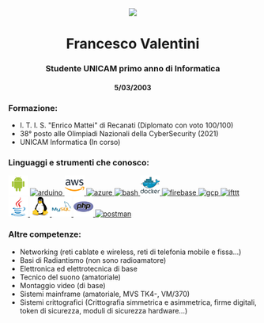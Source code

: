 <p align="center">
  <img align="center" src="https://lh3.googleusercontent.com/a/ALm5wu1oK44jm2sxrph5rFlex2wbvKX6zK3pSrYC2UUW=s506"></img>
</p>

<h1 align="center">Francesco Valentini</h1>
<h3 align="center">Studente UNICAM primo anno di Informatica</h3>
<h4 align="center">5/03/2003</h4>
<p>
  <h3 align="left">Formazione:</h3>
  <ul>
    <li>I. T. I. S. "Enrico Mattei" di Recanati (Diplomato con voto 100/100)</li>
    <li>38° posto alle Olimpiadi Nazionali della CyberSecurity (2021)</li>
    <li>UNICAM Informatica (In corso)</li>
  </ul>
</p>

<h3 align="left">Linguaggi e strumenti che conosco:</h3>
<p align="left"> 
  <a href="https://developer.android.com" target="_blank" rel="noreferrer"><img src="https://raw.githubusercontent.com/devicons/devicon/master/icons/android/android-original-wordmark.svg" alt="android" width="40" height="40"/></a> 
  <a href="https://www.arduino.cc/" target="_blank" rel="noreferrer"> <img src="https://cdn.worldvectorlogo.com/logos/arduino-1.svg" alt="arduino" width="40" height="40"/> </a> 
  <a href="https://aws.amazon.com" target="_blank" rel="noreferrer"> <img src="https://raw.githubusercontent.com/devicons/devicon/master/icons/amazonwebservices/amazonwebservices-original-wordmark.svg" alt="aws" width="40" height="40"/> </a> 
  <a href="https://azure.microsoft.com/en-in/" target="_blank" rel="noreferrer"> <img src="https://www.vectorlogo.zone/logos/microsoft_azure/microsoft_azure-icon.svg" alt="azure" width="40" height="40"/> </a> 
  <a href="https://www.gnu.org/software/bash/" target="_blank" rel="noreferrer"> <img src="https://www.vectorlogo.zone/logos/gnu_bash/gnu_bash-icon.svg" alt="bash" width="40" height="40"/> </a> 
  <a href="https://www.docker.com/" target="_blank" rel="noreferrer"> <img src="https://raw.githubusercontent.com/devicons/devicon/master/icons/docker/docker-original-wordmark.svg" alt="docker" width="40" height="40"/> </a> 
  <a href="https://firebase.google.com/" target="_blank" rel="noreferrer"> <img src="https://www.vectorlogo.zone/logos/firebase/firebase-icon.svg" alt="firebase" width="40" height="40"/> </a> 
  <a href="https://cloud.google.com" target="_blank" rel="noreferrer"> <img src="https://www.vectorlogo.zone/logos/google_cloud/google_cloud-icon.svg" alt="gcp" width="40" height="40"/> </a> 
  <a href="https://ifttt.com/" target="_blank" rel="noreferrer"> <img src="https://www.vectorlogo.zone/logos/ifttt/ifttt-ar21.svg" alt="ifttt" width="40" height="40"/> </a> 
  <a href="https://www.java.com" target="_blank" rel="noreferrer"> <img src="https://raw.githubusercontent.com/devicons/devicon/master/icons/java/java-original.svg" alt="java" width="40" height="40"/> </a> 
  <a href="https://www.linux.org/" target="_blank" rel="noreferrer"> <img src="https://raw.githubusercontent.com/devicons/devicon/master/icons/linux/linux-original.svg" alt="linux" width="40" height="40"/> </a> 
  <a href="https://www.mysql.com/" target="_blank" rel="noreferrer"> <img src="https://raw.githubusercontent.com/devicons/devicon/master/icons/mysql/mysql-original-wordmark.svg" alt="mysql" width="40" height="40"/> </a> 
  <a href="https://www.php.net" target="_blank" rel="noreferrer"> <img src="https://raw.githubusercontent.com/devicons/devicon/master/icons/php/php-original.svg" alt="php" width="40" height="40"/> </a> 
  <a href="https://postman.com" target="_blank" rel="noreferrer"> <img src="https://www.vectorlogo.zone/logos/getpostman/getpostman-icon.svg" alt="postman" width="40" height="40"/> </a> 
</p>

<p>
  <h3 align="left">Altre competenze:</h3>
  <ul>
    <li>Networking (reti cablate e wireless, reti di telefonia mobile e fissa...)</li>
    <li>Basi di Radiantismo (non sono radioamatore)</li>
    <li>Elettronica ed elettrotecnica di base</li>
    <li>Tecnico del suono (amatoriale)</li>
    <li>Montaggio video (di base)</li>
    <li>Sistemi mainframe (amatoriale, MVS TK4-, VM/370)</li>
    <li>Sistemi crittografici (Crittografia simmetrica e asimmetrica, firme digitali, token di sicurezza, moduli di sicurezza hardware...)</li>
  </ul>
</p>

<!---
FrancescoValentini/FrancescoValentini is a ✨ special ✨ repository because its `README.md` (this file) appears on your GitHub profile.
You can click the Preview link to take a look at your changes.
--->
